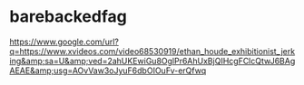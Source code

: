 # barebackedfag
https://www.google.com/url?q=https://www.xvideos.com/video68530919/ethan_houde_exhibitionist_jerking&amp;sa=U&amp;ved=2ahUKEwiGu8OglPr6AhUxBjQIHcgFClcQtwJ6BAgAEAE&amp;usg=AOvVaw3oJyuF6dbOIOuFv-erQfwq
